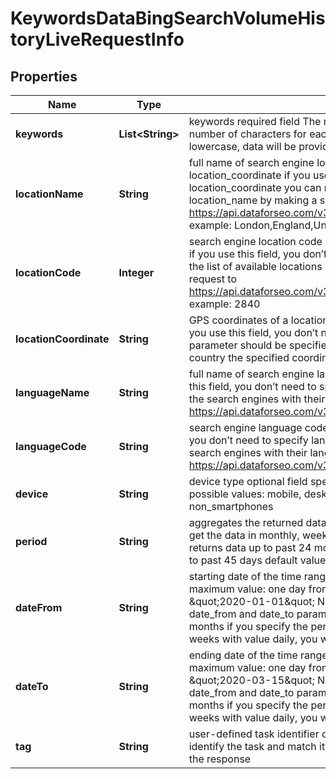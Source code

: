 

# KeywordsDataBingSearchVolumeHistoryLiveRequestInfo


## Properties

| Name | Type | Description | Notes |
|------------ | ------------- | ------------- | -------------|
|**keywords** | **List&lt;String&gt;** | keywords required field The maximum number of keywords you can specify: 1000 The maximum number of characters for each keyword: 100 the specified keywords will be converted to lowercase, data will be provided in a separate array |  [optional] |
|**locationName** | **String** | full name of search engine location required field if you don’t specify location_code or location_coordinate if you use this field, you don’t need to specify location_code or location_coordinate you can receive the list of available locations of the search engine with their location_name by making a separate request to https://api.dataforseo.com/v3/keywords_data/bing/search_volume_history/locations_and_languages example: London,England,United Kingdom |  [optional] |
|**locationCode** | **Integer** | search engine location code required field if you don’t specify location_name or location_coordinate if you use this field, you don’t need to specify location_name or location_coordinate you can receive the list of available locations of the search engines with their location_code by making a separate request to https://api.dataforseo.com/v3/keywords_data/bing/search_volume_history/locations_and_languages example: 2840 |  [optional] |
|**locationCoordinate** | **String** | GPS coordinates of a location required field if you don’t specify location_name or location_code if you use this field, you don’t need to specify location_name or location_code location_coordinate parameter should be specified in the “latitude,longitude” format the data will be provided for the country the specified coordinates belong to example: 52.6178549,-155.352142 |  [optional] |
|**languageName** | **String** | full name of search engine language required field if you don’t specify language_code if you use this field, you don’t need to specify language_code you can receive the list of available languages of the search engines with their language_code by making a separate request to https://api.dataforseo.com/v3/keywords_data/bing/search_volume_history/locations_and_languages |  [optional] |
|**languageCode** | **String** | search engine language code required field if you don’t specify language_name if you use this field, you don’t need to specify language_name you can receive the list of available languages of the search engines with their language_code by making a separate request to https://api.dataforseo.com/v3/keywords_data/bing/search_volume_history/locations_and_languages |  [optional] |
|**device** | **String** | device type optional field specify this field if you want to get the data for a particular device type possible values: mobile, desktop, tablet, non_smartphones default value:  mobile, desktop, tablet, non_smartphones |  [optional] |
|**period** | **String** | aggregates the returned data to a certain time period optional field specify this field if you want to get the data in monthly, weekly or daily format possible values: monthly, weekly, daily monthly – returns data up to past 24 months weekly – returns data up to past 15 weeks daily – returns data up to past 45 days default value:  monthly |  [optional] |
|**dateFrom** | **String** | starting date of the time range optional field minimum value: two years back from today’s date maximum value: one day from today’s date date format: \&quot;yyyy-mm-dd\&quot; example: \&quot;2020-01-01\&quot; Note: we do not recommend using a custom time range Note 2: if date_from and date_to parameters are not specified, the data will be returned for the past 24 months if you specify the period parameter: with value weekly, you will get results for the past 15 weeks with value daily, you will get results for the past 45 days |  [optional] |
|**dateTo** | **String** | ending date of the time range optional field minimum value: two years back from today’s date; maximum value: one day from today’s date; date format: \&quot;yyyy-mm-dd\&quot; example: \&quot;2020-03-15\&quot; Note: we do not recommend using a custom time range Note 2: if date_from and date_to parameters are not specified, the data will be returned for the past 24 months if you specify the period parameter: with value weekly, you will get results for the past 15 weeks with value daily, you will get results for the past 45 days |  [optional] |
|**tag** | **String** | user-defined task identifier optional field the character limit is 255 you can use this parameter to identify the task and match it with the result you will find the specified tag value in the data object of the response |  [optional] |



